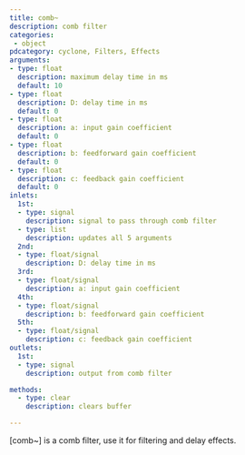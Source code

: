 ```yaml
---
title: comb~
description: comb filter
categories:
 - object
pdcategory: cyclone, Filters, Effects
arguments:
- type: float
  description: maximum delay time in ms
  default: 10
- type: float
  description: D: delay time in ms
  default: 0
- type: float
  description: a: input gain coefficient
  default: 0
- type: float
  description: b: feedforward gain coefficient
  default: 0
- type: float
  description: c: feedback gain coefficient
  default: 0
inlets:
  1st:
  - type: signal
    description: signal to pass through comb filter
  - type: list
    description: updates all 5 arguments
  2nd:
  - type: float/signal
    description: D: delay time in ms
  3rd:
  - type: float/signal
    description: a: input gain coefficient
  4th:
  - type: float/signal
    description: b: feedforward gain coefficient
  5th:
  - type: float/signal
    description: c: feedback gain coefficient
outlets:
  1st:
  - type: signal
    description: output from comb filter

methods:
  - type: clear
    description: clears buffer

---
```


[comb~] is a comb filter, use it for filtering and delay effects.

